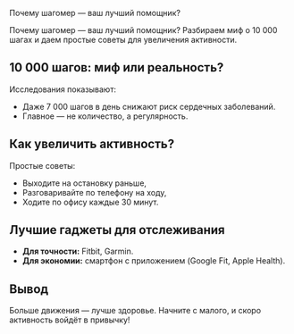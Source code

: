 Почему шагомер — ваш лучший помощник?

Почему шагомер — ваш лучший помощник? Разбираем миф о 10 000 шагах и даем простые советы для увеличения активности.

## 10 000 шагов: миф или реальность?  

Исследования показывают:  
- Даже 7 000 шагов в день снижают риск сердечных заболеваний.  
- Главное — не количество, а регулярность.  

## Как увеличить активность?  

Простые советы:  
- Выходите на остановку раньше,  
- Разговаривайте по телефону на ходу,  
- Ходите по офису каждые 30 минут.  

## Лучшие гаджеты для отслеживания  

- **Для точности:** Fitbit, Garmin.  
- **Для экономии:** смартфон с приложением (Google Fit, Apple Health).  

## Вывод  

Больше движения — лучше здоровье. Начните с малого, и скоро активность войдёт в привычку!  
